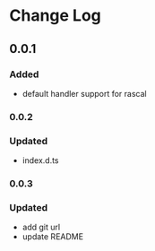 # Change Log

## 0.0.1
### Added
* default handler support for rascal

### 0.0.2
### Updated
* index.d.ts

### 0.0.3
### Updated
* add git url
* update README